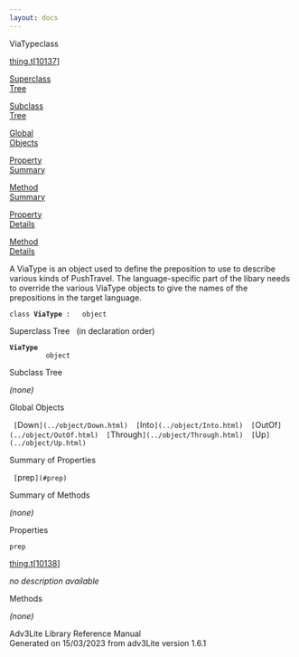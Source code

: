 ```yaml
---
layout: docs
---
```

<span class="title">ViaType</span><span class="type">class</span>

[thing.t](../file/thing.t.html)\[[10137](../source/thing.t.html#10137)\]

[Superclass  
Tree](#_SuperClassTree_)

[Subclass  
Tree](#_SubClassTree_)

[Global  
Objects](#_ObjectSummary_)

[Property  
Summary](#_PropSummary_)

[Method  
Summary](#_MethodSummary_)

[Property  
Details](#_Properties_)

[Method  
Details](#_Methods_)

<div class="fdesc">

A ViaType is an object used to define the preposition to use to describe
various kinds of PushTravel. The language-specific part of the libary
needs to override the various ViaType objects to give the names of the
prepositions in the target language.

`class `**`ViaType`**` :   object`

</div>

<span id="_SuperClassTree_"></span>

<div class="mjhd">

<span class="hdln">Superclass Tree</span>   (in declaration order)

</div>

**`ViaType`**  
`         object`  
<span id="_SubClassTree_"></span>

<div class="mjhd">

<span class="hdln">Subclass Tree</span>  

</div>

*(none)* <span id="_ObjectSummary_"></span>

<div class="mjhd">

<span class="hdln">Global Objects</span>  

</div>

` [`Down`](../object/Down.html)  [`Into`](../object/Into.html)  [`OutOf`](../object/OutOf.html)  [`Through`](../object/Through.html)  [`Up`](../object/Up.html)  `
<span id="_PropSummary_"></span>

<div class="mjhd">

<span class="hdln">Summary of Properties</span>  

</div>

` [`prep`](#prep)  `

<span id="_MethodSummary_"></span>

<div class="mjhd">

<span class="hdln">Summary of Methods</span>  

</div>



*(none)* <span id="_Properties_"></span>

<div class="mjhd">

<span class="hdln">Properties</span>  

</div>

<span id="prep"></span>

`prep`

[thing.t](../file/thing.t.html)\[[10138](../source/thing.t.html#10138)\]

<div class="desc">

*no description available*

</div>

<span id="_Methods_"></span>

<div class="mjhd">

<span class="hdln">Methods</span>  

</div>

*(none)*

<div class="ftr">

Adv3Lite Library Reference Manual  
Generated on 15/03/2023 from adv3Lite version 1.6.1

</div>
